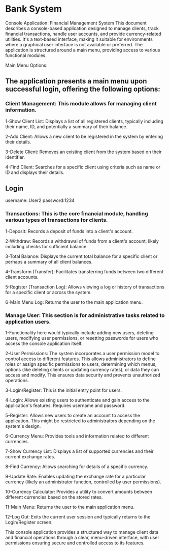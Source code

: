 # Bank System 

Console Application: Financial Management System
This document describes a console-based application designed to manage clients, track financial transactions, handle user accounts, and provide currency-related utilities. It's a text-based interface, making it suitable for environments where a graphical user interface is not available or preferred. The application is structured around a main menu, providing access to various functional modules.

Main Menu Options:
## The application presents a main menu upon successful login, offering the following options:

### Client Management: This module allows for managing client information.

1-Show Client List: Displays a list of all registered clients, typically including their name, ID, and potentially a summary of their balance.

2-Add Client: Allows a new client to be registered in the system by entering their details.

3-Delete Client: Removes an existing client from the system based on their identifier.

4-Find Client: Searches for a specific client using criteria such as name or ID and displays their details.
## Login
  username: User2
  password:1234
### Transactions: This is the core financial module, handling various types of transactions for clients.

1-Deposit: Records a deposit of funds into a client's account.

2-Withdraw: Records a withdrawal of funds from a client's account, likely including checks for sufficient balance.

3-Total Balance: Displays the current total balance for a specific client or perhaps a summary of all client balances.

4-Transform (Transfer): Facilitates transferring funds between two different client accounts.

5-Register (Transaction Log): Allows viewing a log or history of transactions for a specific client or across the system.

6-Main Menu Log: Returns the user to the main application menu.

### Manage User: This section is for administrative tasks related to application users.

1-Functionality here would typically include adding new users, deleting users, modifying user permissions, or resetting passwords for users who access the console application itself.

2-User Permissions: The system incorporates a user permission model to control access to different features. This allows administrators to define roles or assign specific permissions to users, determining which menus, options (like deleting clients or updating currency rates), or data they can access and modify. This ensures data security and prevents unauthorized operations.

3-Login/Register: This is the initial entry point for users.

4-Login: Allows existing users to authenticate and gain access to the application's features. Requires username and password.

5-Register: Allows new users to create an account to access the application. This might be restricted to administrators depending on the system's design.

6-Currency Menu: Provides tools and information related to different currencies.

7-Show Currency List: Displays a list of supported currencies and their current exchange rates.

8-Find Currency: Allows searching for details of a specific currency.

9-Update Rate: Enables updating the exchange rate for a particular currency (likely an administrator function, controlled by user permissions).

10-Currency Calculator: Provides a utility to convert amounts between different currencies based on the stored rates.

11-Main Menu: Returns the user to the main application menu.

12-Log Out: Exits the current user session and typically returns to the Login/Register screen.

This console application provides a structured way to manage client data and financial operations through a clear, menu-driven interface, with user permissions ensuring secure and controlled access to its features.
